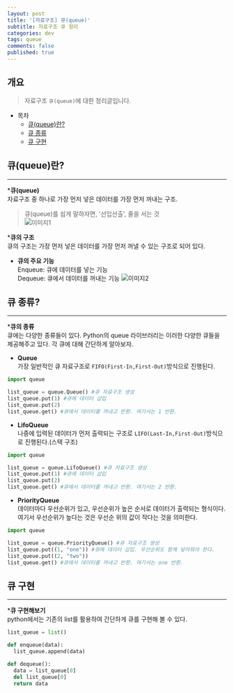 ```yaml
---
layout: post
title: '[자료구조] 큐(queue)'
subtitle: 자료구조 큐 정리
categories: dev
tags: queue
comments: false
published: true
---
```


## 개요
> 자료구조 `큐(queue)`에 대한 정리글입니다.

- 목차
	- [큐(queue)란?](#큐(queue)란?) 
	- [큐 종류](#큐-종류?)
    - [큐 구현](#큐-구현)

## 큐(queue)란?
---

*__큐(queue)__  
자료구조 중 하나로 가장 먼저 넣은 데이터를 가장 먼저 꺼내는 구조.  
> 큐(queue)를 쉽게 말하자면, '선입선출', 줄을 서는 것  
![이미지1](https://jsim6342.github.io/assets/img/dev/algorithm/2021-04-14-dev-algorithm-queue-picture1.png)

*__큐의 구조__  
큐의 구조는 가장 먼저 넣은 데이터를 가장 먼저 꺼낼 수 있는 구조로 되어 있다.
  - __큐의 주요 기능__  
  Enqueue: 큐에 데이터를 넣는 기능  
  Dequeue: 큐에서 데이터를 꺼내는 기능
![이미지2](https://jsim6342.github.io/assets/img/dev/algorithm/2021-04-14-dev-algorithm-queue-picture2.png)



## 큐 종류?
---

*__큐의 종류__  
큐에는 다양한 종류들이 있다. Python의 queue 라이브러리는 이러한 다양한 큐들을 제공해주고 있다. 각 큐에 대해 간단하게 알아보자.
 - __Queue__  
  가장 일반적인 큐 자료구조로 `FIFO(First-In,First-Out)`방식으로 진행된다.  
  ```python  
  import queue

  list_queue = queue.Queue() #큐 자료구조 생성
  list_queue.put(1) #큐에 데이터 삽입
  list_queue.put(2) 
  list_queue.get() #큐에서 데이터를 꺼내고 반환. 여기서는 1 반환.
  ```
 - __LifoQueue__  
  나중에 입력된 데이터가 먼저 출력되는 구조로 `LIFO(Last-In,First-Out)`방식으로 진행된다.(스택 구조)  
  ```python  
  import queue

  list_queue = queue.LifoQueue() #큐 자료구조 생성
  list_queue.put(1) #큐에 데이터 삽입
  list_queue.put(2) 
  list_queue.get() #큐에서 데이터를 꺼내고 반환. 여기서는 2 반환.
  ```
 - __PriorityQueue__  
  데이터마다 우선순위가 있고, 우선순위가 높은 순서로 데이터가 출력되는 형식이다. 여기서 우선순위가 높다는 것은 우선순   위의 값이 작다는 것을 의미한다.  
  ```python  
  import queue

  list_queue = queue.PriorityQueue() #큐 자료구조 생성
  list_queue.put((1, "one")) #큐에 데이터 삽입. 우선순위도 함께 넣어줘야 한다.
  list_queue.put((2, "two")) 
  list_queue.get() #큐에서 데이터를 꺼내고 반환. 여기서는 one 반환.
  ```


## 큐 구현
---

*__큐 구현해보기__  
python에서는 기존의 list를 활용하여 간단하게 큐를 구현해 볼 수 있다.
```Python  
list_queue = list()

def enqueue(data):
  list_queue.append(data)

def dequeue():
  data = list_queue[0]
  del list_queue[0]
  return data
```
